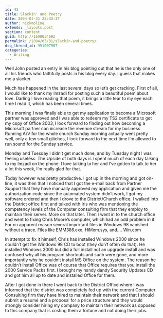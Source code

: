 ```yaml
---
id: 43
title: Slackin' and Poetry
date: 2004-03-31 22:43:37
author: nickmoline
extends: _layouts.post
section: content
guid: http://1608034592
permalink: /2004/03/31/slackin-and-poetry/
dsq_thread_id: 951007907
categories:
  - Writing
---
```

Well John posted an entry in his blog pointing out that he is the only one of all his friends who faithfully posts in his blog every day. I guess that makes me a slacker.

Much has happened in the last several days so let&#8217;s get cracking. First of all, I would like to thank my Imzadi for posting such a beautiful poem about love. Darling I love reading that poem, it brings a little tear to my eye each time I read it, which has been several times.

<!--more-->

This morning I was finally able to get my application to become a Microsoft partner was approved and I was able to redeem my TS2 certificate to get my copy of Office 2003, I look forward to finding out how becoming a Microsoft partner can increase the revenue stream for my business. Running A/V for the whole church Sunday morning actually went pretty well, only a few small glitches, I look forward to the next time I&#8217;m allowed to run sound for the Sunday service.

Monday and Tuesday I didn&#8217;t get much done, and by Tuesday night I was feeling useless. The Upside of both days is I spent much of each day talking to my Imzadi on the phone. I love talking to her and I&#8217;ve gotten to talk to her a lot this week, I&#8217;m really glad for that.

Today however was pretty productive. I got up in the morning and got on-line, it was then that I noticed that I got the e-mail back from Partner Support that they have manually approved my application and given me the authorization code since the automated system didn&#8217;t work, I got my software ordered and then I drove to the District/Church office. I walked into the District office first and talked with Iris who was mentioning the competency levels of the Computer consulting firm that they employ to maintain their server. More on that later. Then I went in to the church office and went to fixing Chris Moore&#8217;s computer, which had an odd problem in it. For no apparent reason several important files in Windows 98 vanished without a trace. Files like EMM386.exe, HiMem.sys, and&#8230;. Win.com

In attempt to fix it himself, Chris has installed Windows 2000 since he couldn&#8217;t get the Windows 98 CD to boot (they don&#8217;t often do that). He installed Windows 2000 but did a full install not an upgrade install and was confused why all his program shortcuts and such were gone, and more importantly why he couldn&#8217;t install MS Office on the system. The reason he couldn&#8217;t install Office was of course that Office requires that you install the 2000 Service Packs first. I brought my handy dandy Security Updates CD and got him all up to date and installed Office for them.

After I got done in there I went back to the District Office where I was informed that the district was completely fed up with the current Computer Consulting firm they have hired to maintain their network and that I should submit a resumé and a proposal for a price structure and they would strongly consider hiring my company to maintain their network as opposed to this company that is costing them a fortune and not doing their jobs.
